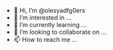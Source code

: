 - 👋 Hi, I’m @olesyadfg0ers
- 👀 I’m interested in ...
- 🌱 I’m currently learning ...
- 💞️ I’m looking to collaborate on ...
- 📫 How to reach me ...

<!---
olesyadfg0ers/olesyadfg0ers is a ✨ special ✨ repository because its `README.md` (this file) appears on your GitHub profile.
You can click the Preview link to take a look at your changes.
--->
